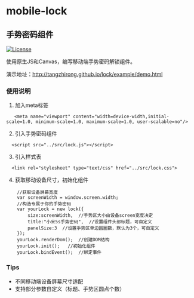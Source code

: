 
 # mobile-lock

## 手势密码组件

[![License](http://img.shields.io/badge/license-MIT-brightgreen.svg)](http://opensource.org/licenses/MIT)
 
使用原生JS和Canvas，编写移动端手势密码解锁组件。

演示地址：http://tangzhirong.github.io/lock/example/demo.html

### 使用说明
1. 加入meta标签
```
   <meta name="viewport" content="width=device-width,initial-scale=1.0, minimum-scale=1.0, maximum-scale=1.0, user-scalable=no"/>
```
2. 引入手势密码组件
```
  <script src="../src/lock.js"></script>
```

3. 引入样式表
```
  <link rel="stylesheet" type="text/css" href="../src/lock.css">
```

4. 获取移动设备尺寸，初始化组件
```
    //获取设备屏幕宽度
    var screenWidth = window.screen.width;
    //构造专属于你的手势密码
    var yourLock = new lock({
        size:screenWidth,  //手势区大小由设备screen宽度决定
        title:"小米5s手势密码",  //设置组件头部标题，可自定义
        panelSize:3  //设置手势区单边圆圈数，默认为3个，可自定义
    });
    yourLock.renderDom();  //创建DOM结构
    yourLock.init();   //初始化组件
    yourLock.bindEvent();  //绑定事件
```


### Tips
* 不同移动端设备屏幕尺寸适配
* 支持部分参数自定义（标题、手势区圆点个数）
